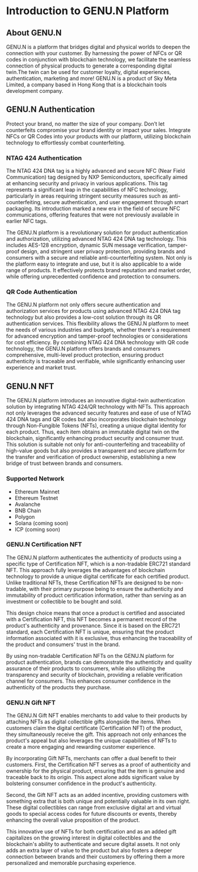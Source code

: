 # Introduction to GENU.N Platform
## About GENU.N
GENU.N is a platform that bridges digital and physical worlds to deepen the connection with your customer. By harnessing the power of NFCs or QR codes in conjunction with blockchain technology, we facilitate the seamless connection of physical products to generate a corresponding digital twin.The twin can  be used for customer loyalty, digital experiences, authentication, marketing and more! GENU.N is a product of Sky Meta Limited, a company based in Hong Kong that is a blockchain tools development company.

## GENU.N Authentication
Protect your brand, no matter the size of your company. Don’t let counterfeits compromise your brand identity or impact your sales. Integrate NFCs or QR Codes into your products with our platform, utilizing blockchain technology to effortlessly combat counterfeiting.

### NTAG 424 Authentication
The NTAG 424 DNA tag is a highly advanced and secure NFC (Near Field Communication) tag designed by NXP Semiconductors, specifically aimed at enhancing security and privacy in various applications. This tag represents a significant leap in the capabilities of NFC technology, particularly in areas requiring stringent security measures such as anti-counterfeiting, secure authentication, and user engagement through smart packaging. Its introduction marked a new era in the field of secure NFC communications, offering features that were not previously available in earlier NFC tags.

The GENU.N platform is a revolutionary solution for product authentication and authorization, utilizing advanced NTAG 424 DNA tag technology. This includes AES-128 encryption, dynamic SUN message verification, tamper-proof design, and stringent user privacy protection, providing brands and consumers with a secure and reliable anti-counterfeiting system. Not only is the platform easy to integrate and use, but it is also applicable to a wide range of products. It effectively protects brand reputation and market order, while offering unprecedented confidence and protection to consumers.

### QR Code Authentication
The GENU.N platform not only offers secure authentication and authorization services for products using advanced NTAG 424 DNA tag technology but also provides a low-cost solution through its QR authentication services. This flexibility allows the GENU.N platform to meet the needs of various industries and budgets, whether there's a requirement for advanced encryption and tamper-proof technologies or considerations for cost efficiency. By combining NTAG 424 DNA technology with QR code technology, the GENU.N platform offers brands and consumers comprehensive, multi-level product protection, ensuring product authenticity is traceable and verifiable, while significantly enhancing user experience and market trust.

## GENU.N NFT
The GENU.N platform introduces an innovative digital-twin authentication solution by integrating NTAG 424/QR technology with NFTs. This approach not only leverages the advanced security features and ease of use of NTAG 424 DNA tags and QR codes but also incorporates blockchain technology through Non-Fungible Tokens (NFTs), creating a unique digital identity for each product. Thus, each item obtains an immutable digital twin on the blockchain, significantly enhancing product security and consumer trust. This solution is suitable not only for anti-counterfeiting and traceability of high-value goods but also provides a transparent and secure platform for the transfer and verification of product ownership, establishing a new bridge of trust between brands and consumers.
### Supported Network
- Ethereum Mainnet
- Ethereum Testnet
- Avalanche
- BNB Chain
- Polygon
- Solana (coming soon)
- ICP (coming soon)
### GENU.N Certification NFT
The GENU.N platform authenticates the authenticity of products using a specific type of Certification NFT, which is a non-tradable ERC721 standard NFT. This approach fully leverages the advantages of blockchain technology to provide a unique digital certificate for each certified product. Unlike traditional NFTs, these Certification NFTs are designed to be non-tradable, with their primary purpose being to ensure the authenticity and immutability of product certification information, rather than serving as an investment or collectible to be bought and sold.

This design choice means that once a product is certified and associated with a Certification NFT, this NFT becomes a permanent record of the product's authenticity and provenance. Since it is based on the ERC721 standard, each Certification NFT is unique, ensuring that the product information associated with it is exclusive, thus enhancing the traceability of the product and consumers' trust in the brand.

By using non-tradable Certification NFTs on the GENU.N platform for product authentication, brands can demonstrate the authenticity and quality assurance of their products to consumers, while also utilizing the transparency and security of blockchain, providing a reliable verification channel for consumers. This enhances consumer confidence in the authenticity of the products they purchase.

### GENU.N Gift NFT
The GENU.N Gift NFT enables merchants to add value to their products by attaching NFTs as digital collectible gifts alongside the items. When customers claim the digital certificate (Certification NFT) of the product, they simultaneously receive the gift. This approach not only enhances the product's appeal but also leverages the unique capabilities of NFTs to create a more engaging and rewarding customer experience.

By incorporating Gift NFTs, merchants can offer a dual benefit to their customers. First, the Certification NFT serves as a proof of authenticity and ownership for the physical product, ensuring that the item is genuine and traceable back to its origin. This aspect alone adds significant value by bolstering consumer confidence in the product's authenticity.

Second, the Gift NFT acts as an added incentive, providing customers with something extra that is both unique and potentially valuable in its own right. These digital collectibles can range from exclusive digital art and virtual goods to special access codes for future discounts or events, thereby enhancing the overall value proposition of the product.

This innovative use of NFTs for both certification and as an added gift capitalizes on the growing interest in digital collectibles and the blockchain's ability to authenticate and secure digital assets. It not only adds an extra layer of value to the product but also fosters a deeper connection between brands and their customers by offering them a more personalized and memorable purchasing experience.
